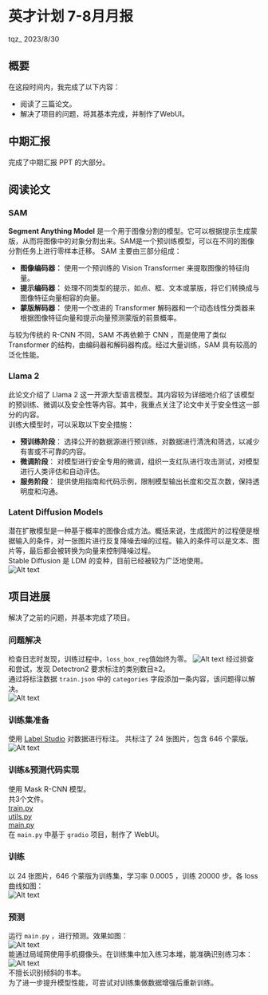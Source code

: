 # **英才计划 7-8月月报**
tqz_ 2023/8/30
## **概要**
在这段时间内，我完成了以下内容：
- 阅读了三篇论文。
- 解决了项目的问题，将其基本完成，并制作了WebUI。
## **中期汇报**
完成了中期汇报 PPT 的大部分。

## **阅读论文**
### SAM
**Segment Anything Model** 是一个用于图像分割的模型。它可以根据提示生成蒙版，从而将图像中的对象分割出来。SAM是一个预训练模型，可以在不同的图像分割任务上进行零样本迁移。 SAM 主要由三部分组成：  
 - **图像编码器：** 使用一个预训练的 Vision Transformer 来提取图像的特征向量。
 - **提示编码器：** 处理不同类型的提示，如点、框、文本或蒙版，将它们转换成与图像特征向量相容的向量。
 - **蒙版解码器：** 使用一个改进的 Transformer 解码器和一个动态线性分类器来根据图像特征向量和提示向量预测蒙版的前景概率。  

与较为传统的 R-CNN 不同，SAM 不再依赖于 CNN ，而是使用了类似 Transformer 的结构，由编码器和解码器构成。经过大量训练，SAM 具有较高的泛化性能。
### Llama 2
此论文介绍了 Llama 2 这一开源大型语言模型。其内容较为详细地介绍了该模型的预训练、微调以及安全性等内容。其中，我重点关注了论文中关于安全性这一部分的内容。  
训练大模型时，可以采取以下安全措施：

- **预训练阶段**： 选择公开的数据源进行预训练，对数据进行清洗和筛选，以减少有害或不可靠的内容。
- **微调阶段**： 对模型进行安全专用的微调，组织一支红队进行攻击测试，对模型进行人类评估和自动评估。
- **服务阶段**： 提供使用指南和代码示例，限制模型输出长度和交互次数，保持透明度和沟通。
###  Latent Diffusion Models
潜在扩散模型是一种基于概率的图像合成方法。概括来说，生成图片的过程便是根据输入的条件，对一张图片进行反复降噪去噪的过程。输入的条件可以是文本、图片等，最后都会被转换为向量来控制降噪过程。  
Stable Diffusion 是 LDM 的变种，目前已经被较为广泛地使用。  
![Alt text](img-7/7.jpg)
## **项目进展**
解决了之前的问题，并基本完成了项目。
### 问题解决
检查日志时发现，训练过程中，`loss_box_reg`值始终为零。
![Alt text](img-7/5.jpg)
经过排查和尝试，发现 Detectron2 要求标注的类别数目≥2。  
通过将标注数据 `train.json` 中的 `categories` 字段添加一条内容，该问题得以解决。  
![Alt text](img-7/6.jpg)
### 训练集准备
使用 [Label Studio]([Title](https://github.com/heartexlabs/label-studio)) 对数据进行标注。
共标注了 24 张图片，包含 646 个蒙版。  
![Alt text](img-7/1.jpg)
### 训练&预测代码实现
使用 Mask R-CNN 模型。  
共3个文件。  
[train.py](https://github.com/tangqz/bookcounter-finished/blob/main/train.py)  
[utils.py](https://github.com/tangqz/bookcounter-finished/blob/main/utils.py)  
[main.py](https://github.com/tangqz/bookcounter-finished/blob/main/main.py)  
在 `main.py` 中基于 `gradio` 项目，制作了 WebUI。
### 训练
以 24 张图片，646 个蒙版为训练集，学习率 0.0005 ，训练 20000 步。各 loss 曲线如图：  
![Alt text](img-7/2.jpg)
### 预测
运行 `main.py` ，进行预测。效果如图：  
![Alt text](img-7/3.jpg)  
能通过局域网使用手机摄像头。在训练集中加入练习本堆，能准确识别练习本：  
![Alt text](img-7/4.jpg)  
不擅长识别倾斜的书本。  
为了进一步提升模型性能，可尝试对训练集做数据增强后重新训练。
